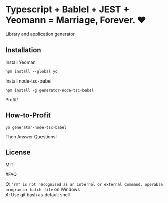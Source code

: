 # Typescript + Bablel + JEST + Yeomann = Marriage, Forever. ❤
Library and application generator

## Installation

Install Yeoman 

```
npm install --global yo
```

Install node-tsc-babel

```
npm install -g generator-node-tsc-babel
```

Profit!

## How-to-Profit

```
yo generator-node-tsc-babel
```

Then Answer Questions!

## License

MIT

#FAQ

*Q*: `"rm" is not recognized as an internal or external command, operable program or batch file` on Windows \
*A*: Use git bash as default shell
